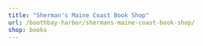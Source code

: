 ```yaml
---
title: "Sherman's Maine Coast Book Shop"
url: /boothbay-harbor/shermans-maine-coast-book-shop/
shop: books
---
```

